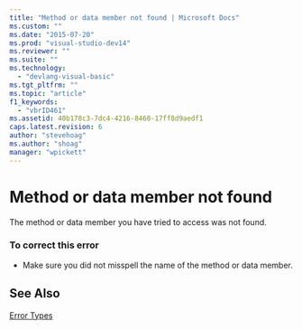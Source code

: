 ```yaml
---
title: "Method or data member not found | Microsoft Docs"
ms.custom: ""
ms.date: "2015-07-20"
ms.prod: "visual-studio-dev14"
ms.reviewer: ""
ms.suite: ""
ms.technology: 
  - "devlang-visual-basic"
ms.tgt_pltfrm: ""
ms.topic: "article"
f1_keywords: 
  - "vbrID461"
ms.assetid: 40b178c3-7dc4-4216-8460-17ff8d9aedf1
caps.latest.revision: 6
author: "stevehoag"
ms.author: "shoag"
manager: "wpickett"
---
```

# Method or data member not found
The method or data member you have tried to access was not found.  
  
### To correct this error  
  
-   Make sure you did not misspell the name of the method or data member.  
  
## See Also  
 [Error Types](../../visual-basic/programming-guide/language-features/error-types.md)